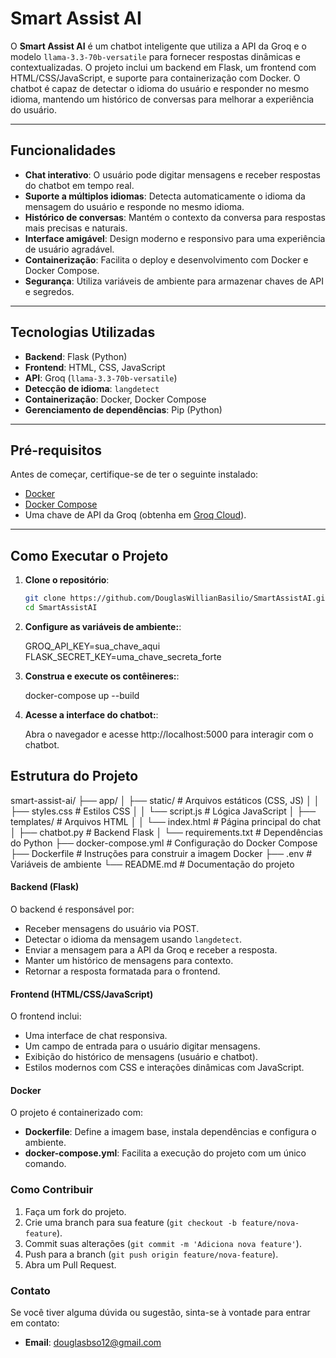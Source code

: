 # Smart Assist AI

O **Smart Assist AI** é um chatbot inteligente que utiliza a API da Groq e o modelo `llama-3.3-70b-versatile` para fornecer respostas dinâmicas e contextualizadas. O projeto inclui um backend em Flask, um frontend com HTML/CSS/JavaScript, e suporte para containerização com Docker. O chatbot é capaz de detectar o idioma do usuário e responder no mesmo idioma, mantendo um histórico de conversas para melhorar a experiência do usuário.

---

## Funcionalidades

- **Chat interativo**: O usuário pode digitar mensagens e receber respostas do chatbot em tempo real.
- **Suporte a múltiplos idiomas**: Detecta automaticamente o idioma da mensagem do usuário e responde no mesmo idioma.
- **Histórico de conversas**: Mantém o contexto da conversa para respostas mais precisas e naturais.
- **Interface amigável**: Design moderno e responsivo para uma experiência de usuário agradável.
- **Containerização**: Facilita o deploy e desenvolvimento com Docker e Docker Compose.
- **Segurança**: Utiliza variáveis de ambiente para armazenar chaves de API e segredos.

---

## Tecnologias Utilizadas

- **Backend**: Flask (Python)
- **Frontend**: HTML, CSS, JavaScript
- **API**: Groq (`llama-3.3-70b-versatile`)
- **Detecção de idioma**: `langdetect`
- **Containerização**: Docker, Docker Compose
- **Gerenciamento de dependências**: Pip (Python)

---

## Pré-requisitos

Antes de começar, certifique-se de ter o seguinte instalado:

- [Docker](https://docs.docker.com/get-docker/)
- [Docker Compose](https://docs.docker.com/compose/install/)
- Uma chave de API da Groq (obtenha em [Groq Cloud](https://groq.com/)).

---

## Como Executar o Projeto

1. **Clone o repositório**:

   ```bash
   git clone https://github.com/DouglasWillianBasilio/SmartAssistAI.git
   cd SmartAssistAI

2. **Configure as variáveis de ambiente:**:

    GROQ_API_KEY=sua_chave_aqui
    FLASK_SECRET_KEY=uma_chave_secreta_forte

3. **Construa e execute os contêineres:**:

    docker-compose up --build

4. **Acesse a interface do chatbot:**:

    Abra o navegador e acesse http://localhost:5000 para interagir com o chatbot.


## Estrutura do Projeto

smart-assist-ai/
├── app/
│   ├── static/          # Arquivos estáticos (CSS, JS)
│   │   ├── styles.css   # Estilos CSS
│   │   └── script.js    # Lógica JavaScript
│   ├── templates/       # Arquivos HTML
│   │   └── index.html   # Página principal do chat
│   ├── chatbot.py       # Backend Flask
│   └── requirements.txt # Dependências do Python
├── docker-compose.yml   # Configuração do Docker Compose
├── Dockerfile           # Instruções para construir a imagem Docker
├── .env                 # Variáveis de ambiente
└── README.md            # Documentação do projeto

#### Backend (Flask)

O backend é responsável por:

- Receber mensagens do usuário via POST.
- Detectar o idioma da mensagem usando `langdetect`.
- Enviar a mensagem para a API da Groq e receber a resposta.
- Manter um histórico de mensagens para contexto.
- Retornar a resposta formatada para o frontend.

#### Frontend (HTML/CSS/JavaScript)

O frontend inclui:

- Uma interface de chat responsiva.
- Um campo de entrada para o usuário digitar mensagens.
- Exibição do histórico de mensagens (usuário e chatbot).
- Estilos modernos com CSS e interações dinâmicas com JavaScript.

#### Docker

O projeto é containerizado com:

- **Dockerfile**: Define a imagem base, instala dependências e configura o ambiente.
- **docker-compose.yml**: Facilita a execução do projeto com um único comando.

### Como Contribuir

1. Faça um fork do projeto.
2. Crie uma branch para sua feature (`git checkout -b feature/nova-feature`).
3. Commit suas alterações (`git commit -m 'Adiciona nova feature'`).
4. Push para a branch (`git push origin feature/nova-feature`).
5. Abra um Pull Request.

### Contato

Se você tiver alguma dúvida ou sugestão, sinta-se à vontade para entrar em contato:

- **Email**: douglasbso12@gmail.com
